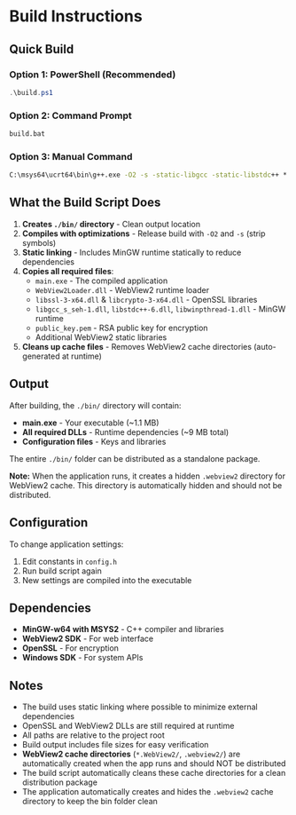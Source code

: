 # Build Instructions

## Quick Build

### Option 1: PowerShell (Recommended)
```powershell
.\build.ps1
```

### Option 2: Command Prompt
```cmd
build.bat
```

### Option 3: Manual Command
```cmd
C:\msys64\ucrt64\bin\g++.exe -O2 -s -static-libgcc -static-libstdc++ *.cpp -o .\bin\main.exe -lole32 -loleaut32 -lwbemuuid -lwininet -lssl -lcrypto -lbcrypt -lcrypt32 -lgdi32 -lws2_32 -L. -I.\include .\WebView2Loader.dll.lib
```

## What the Build Script Does

1. **Creates `./bin/` directory** - Clean output location
2. **Compiles with optimizations** - Release build with `-O2` and `-s` (strip symbols)
3. **Static linking** - Includes MinGW runtime statically to reduce dependencies
4. **Copies all required files**:
   - `main.exe` - The compiled application
   - `WebView2Loader.dll` - WebView2 runtime loader
   - `libssl-3-x64.dll` & `libcrypto-3-x64.dll` - OpenSSL libraries
   - `libgcc_s_seh-1.dll`, `libstdc++-6.dll`, `libwinpthread-1.dll` - MinGW runtime
   - `public_key.pem` - RSA public key for encryption
   - Additional WebView2 static libraries
5. **Cleans up cache files** - Removes WebView2 cache directories (auto-generated at runtime)

## Output

After building, the `./bin/` directory will contain:
- **main.exe** - Your executable (~1.1 MB)
- **All required DLLs** - Runtime dependencies (~9 MB total)
- **Configuration files** - Keys and libraries

The entire `./bin/` folder can be distributed as a standalone package.

**Note:** When the application runs, it creates a hidden `.webview2` directory for WebView2 cache. This directory is automatically hidden and should not be distributed.

## Configuration

To change application settings:
1. Edit constants in `config.h`
2. Run build script again
3. New settings are compiled into the executable

## Dependencies

- **MinGW-w64 with MSYS2** - C++ compiler and libraries
- **WebView2 SDK** - For web interface
- **OpenSSL** - For encryption
- **Windows SDK** - For system APIs

## Notes

- The build uses static linking where possible to minimize external dependencies
- OpenSSL and WebView2 DLLs are still required at runtime
- All paths are relative to the project root
- Build output includes file sizes for easy verification
- **WebView2 cache directories** (`*.WebView2/`, `.webview2/`) are automatically created when the app runs and should NOT be distributed
- The build script automatically cleans these cache directories for a clean distribution package
- The application automatically creates and hides the `.webview2` cache directory to keep the bin folder clean
